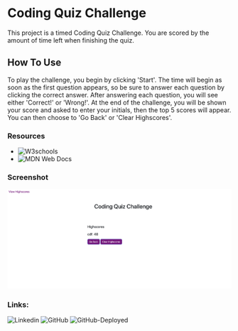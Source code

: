 # Coding Quiz Challenge

This project is a timed Coding Quiz Challenge. You are scored by the amount of time left when finishing the quiz.

## How To Use

To play the challenge, you begin by clicking 'Start'. The time will begin as soon as the first question appears, so be sure to answer each question by clicking the correct answer. After answering each question, you will see either 'Correct!' or 'Wrong!'. At the end of the challenge, you will be shown your score and asked to enter your initials, then the top 5 scores will appear. You can then choose to 'Go Back' or 'Clear Highscores'.

### Resources

* ![W3schools](https://www.w3schools.com/css/css_syntax.asp)
* ![MDN Web Docs](https://developer.mozilla.org/en-US/docs/Learn/JavaScript/First_steps/What_is_JavaScript)

### Screenshot

![coding-quiz-challenge](Assets/coding-quiz-screenshot.png)

### Links:
![Linkedin](https://www.linkedin.com/in/cdfox/)
![GitHub](https://github.com/CFox2019)
![GitHub-Deployed]()
